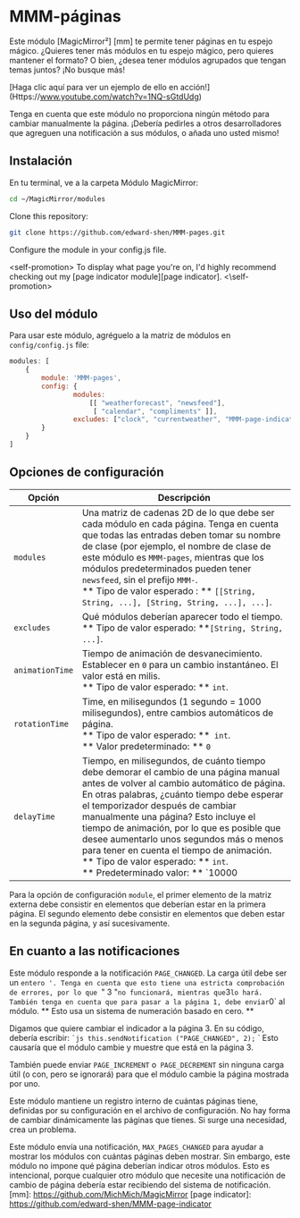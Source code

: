 

# MMM-páginas

Este módulo [MagicMirror²] [mm] te permite tener páginas en tu espejo mágico. ¿Quieres tener más módulos en tu espejo mágico, pero quieres mantener el formato? O bien, ¿desea tener módulos agrupados que tengan temas juntos? ¡No busque más!

[Haga clic aquí para ver un ejemplo de ello en acción!] (Https://www.youtube.com/watch?v=1NQ-sGtdUdg)

Tenga en cuenta que este módulo no proporciona ningún método para cambiar manualmente la página. ¡Debería pedirles a otros desarrolladores que agreguen una notificación a sus módulos, o añada uno usted mismo!

## Instalación

En tu terminal, ve a la carpeta Módulo MagicMirror:

```bash
cd ~/MagicMirror/modules
```
Clone this repository:
```bash
git clone https://github.com/edward-shen/MMM-pages.git
```
Configure the module in your config.js file.

\<self-promotion>
To display what page you're on, I'd highly recommend checking out my [page indicator module][page indicator].
\<\\self-promotion>


## Uso del módulo

Para usar este módulo, agréguelo a la matriz de módulos en `config/config.js` file:
```js
modules: [
    {
        module: 'MMM-pages',
        config: {
                modules:
                    [[ "weatherforecast", "newsfeed"],
                     [ "calendar", "compliments" ]],
                excludes: ["clock", "currentweather", "MMM-page-indicator"],
        }
    }
]
```

## Opciones de configuración

Opción | Descripción
------ | -----------
`modules` | Una matriz de cadenas 2D de lo que debe ser cada módulo en cada página. Tenga en cuenta que todas las entradas deben tomar su nombre de clase (por ejemplo, el nombre de clase de este módulo es `MMM-pages`, mientras que los módulos predeterminados pueden tener` newsfeed`, sin el prefijo `MMM-`. <br/> ** Tipo de valor esperado : ** `[[String, String, ...], [String, String, ...], ...]`.
`excludes` | Qué módulos deberían aparecer todo el tiempo. <br/> ** Tipo de valor esperado: **` [String, String, ...] `.
`animationTime` | Tiempo de animación de desvanecimiento. Establecer en `0` para un cambio instantáneo. El valor está en milis. <br/> ** Tipo de valor esperado: ** `int`.
`rotationTime` | Time, en milisegundos (1 segundo = 1000 milisegundos), entre cambios automáticos de página. <br/> ** Tipo de valor esperado: **` int`. <br/> ** Valor predeterminado: ** `0 `
`delayTime` | Tiempo, en milisegundos, de cuánto tiempo debe demorar el cambio de una página manual antes de volver al cambio automático de página. En otras palabras, ¿cuánto tiempo debe esperar el temporizador después de cambiar manualmente una página? Esto incluye el tiempo de animación, por lo que es posible que desee aumentarlo unos segundos más o menos para tener en cuenta el tiempo de animación. <br/> ** Tipo de valor esperado: ** `int`. <br/> ** Predeterminado valor: ** `10000

Para la opción de configuración `module`, el primer elemento de la matriz externa debe consistir en elementos que deberían estar en la primera página. El segundo elemento debe consistir en elementos que deben estar en la segunda página, y así sucesivamente.

## En cuanto a las notificaciones

Este módulo responde a la notificación `PAGE_CHANGED`. La carga útil debe ser un `entero '. Tenga en cuenta que esto tiene una estricta comprobación de errores, por lo que `" 3 "` no funcionará, mientras que `3` lo hará. También tenga en cuenta que para pasar a la página 1, debe enviar `0` al módulo. ** Esto usa un sistema de numeración basado en cero. **

Digamos que quiere cambiar el indicador a la página 3. En su código, debería escribir:
`` `js
this.sendNotification ("PAGE_CHANGED", 2);
`` `
Esto causaría que el módulo cambie y muestre que está en la página 3.

También puede enviar `PAGE_INCREMENT` o` PAGE_DECREMENT` sin ninguna carga útil (o con, pero se ignorará) para que el módulo cambie la página mostrada por uno.

Este módulo mantiene un registro interno de cuántas páginas tiene, definidas por su configuración en el archivo de configuración. No hay forma de cambiar dinámicamente las páginas que tienes. Si surge una necesidad, crea un problema.

Este módulo envía una notificación, `MAX_PAGES_CHANGED` para ayudar a mostrar los módulos con cuántas páginas deben mostrar. Sin embargo, este módulo no impone qué página deberían indicar otros módulos. Esto es intencional, porque cualquier otro módulo que necesite una notificación de cambio de página debería estar recibiendo del sistema de notificación.
[mm]: https://github.com/MichMich/MagicMirror
[page indicator]: https://github.com/edward-shen/MMM-page-indicator
